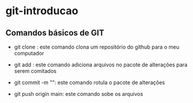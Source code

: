 # git-introducao

## Comandos básicos de GIT

- git clone <link-do-repositorio>: este comando clona um repositório do github para o meu computador

- git add <nome-do-arquivo>: este comando adiciona arquivos no pacote de alterações para serem comitados

- git commit -m "<mensagem-do-meu-commit>": este comando rotula o pacote de alterações

- git push origin main: este comando sobe os arquivos
